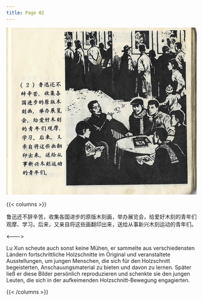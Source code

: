 ```yaml
---
title: Page 02
---
```


![luxun front](../../../images/luxun/YifuMukeDeGushi/3-page-00001.jpg)

{{< columns >}}

鲁迅还不辞辛苦，收集各国进步的原版木刻画，举办展览会，给爱好木刻的青年们观摩、学习。后来，又亲自将这些画翻印出来，送给从事新兴木刻运动的青年们。

<--->

Lu Xun scheute auch sonst keine Mühen, er sammelte aus verschiedensten Ländern fortschrittliche Holzschnitte im Original und veranstaltete Ausstellungen, um jungen Menschen, die sich für den Holzschnitt begeisterten, Anschauungsmaterial zu bieten und davon zu lernen. Später ließ er diese Bilder persönlich reproduzieren und schenkte sie den jungen Leuten, die sich in der aufkeimenden Holzschnitt-Bewegung engagierten.

{{< /columns >}}